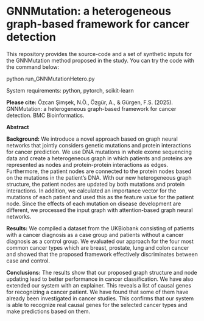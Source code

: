 # GNNMutation: a heterogeneous graph-based framework for cancer detection

This repository provides the source-code and a set of synthetic inputs for the GNNMutation method proposed in the study.
You can try the code with the command below:

python run_GNNMutationHetero.py

System requirements:
python,
pytorch,
scikit-learn

**Please cite:**
Özcan Şimşek, N.Ö., Özgür, A., & Gürgen, F.S. (2025). GNNMutation: a heterogeneous graph-based framework for cancer detection. BMC Bioinformatics.

**Abstract**

**Background:** We introduce a novel approach based on graph neural networks that jointly considers genetic mutations and protein interactions for cancer prediction. We use DNA mutations in whole exome sequencing data and create a heterogeneous graph in which patients and proteins are represented as nodes and protein-protein interactions as edges. Furthermore, the patient nodes are connected to the protein nodes based on the mutations in the patient’s DNA. With our new heterogeneous graph structure, the patient nodes are updated by both mutations and protein interactions. In addition, we calculated an importance vector for the mutations of each patient and used this as the feature value for the patient node. Since the effects of each mutation on disease development are different, we processed the input graph with attention-based graph neural networks. 

**Results:** We compiled a dataset from the UKBiobank consisting of patients with a cancer diagnosis as a case group and patients without a cancer diagnosis as a control group. We evaluated our approach for the four most common cancer types which are breast, prostate, lung and colon cancer and showed that the proposed framework effectively discriminates between case and control.

**Conclusions:** The results show that our proposed graph structure and node updating lead to better performance in cancer classification. We have also extended our system with an explainer. This reveals a list of causal genes for recognizing a cancer patient. We have found that some of them have already been investigated in cancer studies. This confirms that our system is able to recognize real causal genes for the selected cancer types and make predictions based on them.
